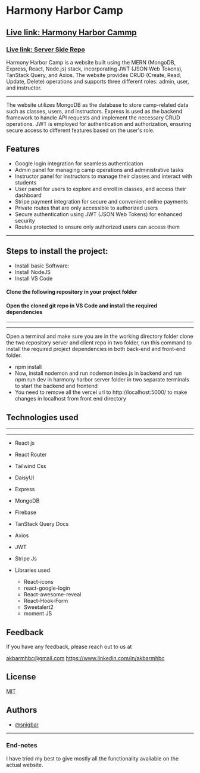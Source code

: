 
# Harmony Harbor Camp

## [Live link: Harmony Harbor Cammp](https://harmony-harbor-6a3b0.web.app/)
### [Live link: Server Side Repo](https://github.com/programming-hero-web-course1/b7a12-summer-camp-server_side-snigbar)

Harmony Harbor Camp is a website built using the MERN (MongoDB, Express, React, Node.js) stack, incorporating JWT (JSON Web Tokens), TanStack Query, and Axios. The website provides CRUD (Create, Read, Update, Delete) operations and supports three different roles: admin, user, and instructor.

-------

The website utilizes MongoDB as the database to store camp-related data such as classes, users, and instructors. Express is used as the backend framework to handle API requests and implement the necessary CRUD operations. JWT is employed for authentication and authorization, ensuring secure access to different features based on the user's role.


## Features

- Google login integration for seamless authentication
- Admin panel for managing camp operations and administrative tasks
- Instructor panel for instructors to manage their classes and interact with students
- User panel for users to explore and enroll in classes, and access their dashboard
- Stripe payment integration for secure and convenient online payments
- Private routes that are only accessible to authorized users
- Secure authentication using JWT (JSON Web Tokens) for enhanced security
- Routes protected to ensure only authorized users can access them



----
## Steps to install the project:
* Install basic Software:
* Install NodeJS
* Install VS Code



#### Clone the following repository in your project folder

#### Open the cloned git repo in VS Code and install the required dependencies

----
-----

Open a terminal and make sure you are in the working directory folder clone the two repository server and client repo in two folder, run this command to install the required project dependencies in both back-end and front-end folder.

* npm install
* Now, install nodemon and run nodemon index.js in backend and run npm run dev in harmony harbor server folder in two separate terminals to start the backend and frontend
* You need to remove all the vercel url to http://localhost:5000/ to make changes in localhost from front end directory
## Technologies used

----
-----

* React js
* React Router 
* Tailwind Css
* DaisyUI
* Express
* MongoDB
* Firebase
* TanStack Query Docs
* Axios
* JWT
* Stripe Js

* Libraries used
    * React-icons
    * react-google-login
    * React-awesome-reveal
    * React-Hook-Form
    * Sweetalert2
    * moment JS
    
## Feedback

If you have any feedback, please reach out to us at 

akbarmhbc@gmail.com
https://www.linkedin.com/in/akbarmhbc


## License

[MIT](https://choosealicense.com/licenses/mit/)


## Authors

- [@snigbar](https://www.github.com/snigbar)

-------

### End-notes
I have tried my best to give mostly all the functionality available on the actual website.

